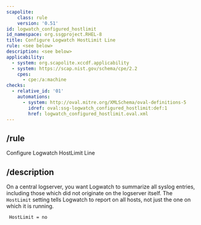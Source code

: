```yaml
---
scapolite:
    class: rule
    version: '0.51'
id: logwatch_configured_hostlimit
id_namespace: org.ssgproject.RHEL-8
title: Configure Logwatch HostLimit Line
rule: <see below>
description: <see below>
applicability:
  - system: org.scapolite.xccdf.applicability
  - system: https://scap.nist.gov/schema/cpe/2.2
    cpes:
      - cpe:/a:machine
checks:
  - relative_id: '01'
    automations:
      - system: http://oval.mitre.org/XMLSchema/oval-definitions-5
        idref: oval:ssg-logwatch_configured_hostlimit:def:1
        href: logwatch_configured_hostlimit.oval.xml
---
```



## /rule

Configure Logwatch HostLimit Line

## /description

On
a central logserver, you want Logwatch to summarize all syslog entries,
including those which did not originate on the logserver itself. The
`HostLimit` setting tells Logwatch to report on all hosts, not just the
one on which it is running.

``` 
 HostLimit = no 
```
